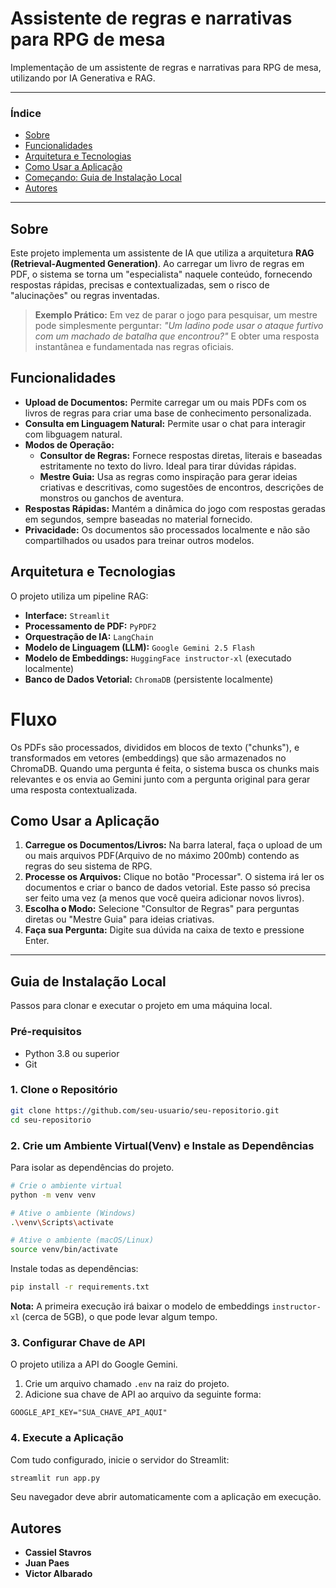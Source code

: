 # Assistente de regras e narrativas para RPG de mesa

Implementação de um assistente de regras e narrativas para RPG de mesa, utilizando por IA Generativa e RAG.

---

### Índice
- [Sobre](#sobre)
- [Funcionalidades](#funcionalidades)
- [Arquitetura e Tecnologias](#arquitetura-e-tecnologias)
- [Como Usar a Aplicação](#como-usar-a-aplicação)
- [Começando: Guia de Instalação Local](#começando-guia-de-instalação-local)
- [Autores](#autores)

---

## Sobre
Este projeto implementa um assistente de IA que utiliza a arquitetura **RAG (Retrieval-Augmented Generation)**. Ao carregar um livro de regras em PDF, o sistema se torna um "especialista" naquele conteúdo, fornecendo respostas rápidas, precisas e contextualizadas, sem o risco de "alucinações" ou regras inventadas.

> **Exemplo Prático:** Em vez de parar o jogo para pesquisar, um mestre pode simplesmente perguntar:
> *"Um ladino pode usar o ataque furtivo com um machado de batalha que encontrou?"*
> E obter uma resposta instantânea e fundamentada nas regras oficiais.

## Funcionalidades

*   **Upload de Documentos:** Permite carregar um ou mais PDFs com os livros de regras para criar uma base de conhecimento personalizada.
*   **Consulta em Linguagem Natural:** Permite usar o chat para interagir com libguagem natural.
*   **Modos de Operação:**
    *   **Consultor de Regras:** Fornece respostas diretas, literais e baseadas estritamente no texto do livro. Ideal para tirar dúvidas rápidas.
    *   **Mestre Guia:** Usa as regras como inspiração para gerar ideias criativas e descritivas, como sugestões de encontros, descrições de monstros ou ganchos de aventura.
*   **Respostas Rápidas:** Mantém a dinâmica do jogo com respostas geradas em segundos, sempre baseadas no material fornecido.
*   **Privacidade:** Os documentos são processados localmente e não são compartilhados ou usados para treinar outros modelos.

## Arquitetura e Tecnologias

O projeto utiliza um pipeline RAG:

*   **Interface:** `Streamlit`
*   **Processamento de PDF:** `PyPDF2`
*   **Orquestração de IA:** `LangChain`
*   **Modelo de Linguagem (LLM):** `Google Gemini 2.5 Flash`
*   **Modelo de Embeddings:** `HuggingFace instructor-xl` (executado localmente)
*   **Banco de Dados Vetorial:** `ChromaDB` (persistente localmente)

# Fluxo
Os PDFs são processados, divididos em blocos de texto ("chunks"), e transformados em vetores (embeddings) que são armazenados no ChromaDB. Quando uma pergunta é feita, o sistema busca os chunks mais relevantes e os envia ao Gemini junto com a pergunta original para gerar uma resposta contextualizada.

## Como Usar a Aplicação

1.  **Carregue os Documentos/Livros:** Na barra lateral, faça o upload de um ou mais arquivos PDF(Arquivo de no máximo 200mb) contendo as regras do seu sistema de RPG.
2.  **Processe os Arquivos:** Clique no botão "Processar". O sistema irá ler os documentos e criar o banco de dados vetorial. Este passo só precisa ser feito uma vez (a menos que você queira adicionar novos livros).
3.  **Escolha o Modo:** Selecione "Consultor de Regras" para perguntas diretas ou "Mestre Guia" para ideias criativas.
4.  **Faça sua Pergunta:** Digite sua dúvida na caixa de texto e pressione Enter.

---

## Guia de Instalação Local

Passos para clonar e executar o projeto em uma máquina local.

### Pré-requisitos

*   Python 3.8 ou superior
*   Git

### 1. Clone o Repositório

```bash
git clone https://github.com/seu-usuario/seu-repositorio.git
cd seu-repositorio
```

### 2. Crie um Ambiente Virtual(Venv) e Instale as Dependências

Para isolar as dependências do projeto.

```bash
# Crie o ambiente virtual
python -m venv venv

# Ative o ambiente (Windows)
.\venv\Scripts\activate

# Ative o ambiente (macOS/Linux)
source venv/bin/activate
```

Instale todas as dependências:
```bash
pip install -r requirements.txt
```
**Nota:** A primeira execução irá baixar o modelo de embeddings `instructor-xl` (cerca de 5GB), o que pode levar algum tempo.

### 3. Configurar Chave de API

O projeto utiliza a API do Google Gemini.

1.  Crie um arquivo chamado `.env` na raiz do projeto.
2.  Adicione sua chave de API ao arquivo da seguinte forma:

```env
GOOGLE_API_KEY="SUA_CHAVE_API_AQUI"
```

### 4. Execute a Aplicação

Com tudo configurado, inicie o servidor do Streamlit:

```bash
streamlit run app.py
```

Seu navegador deve abrir automaticamente com a aplicação em execução.

## Autores

*   **Cassiel Stavros**
*   **Juan Paes**
*   **Victor Albarado**